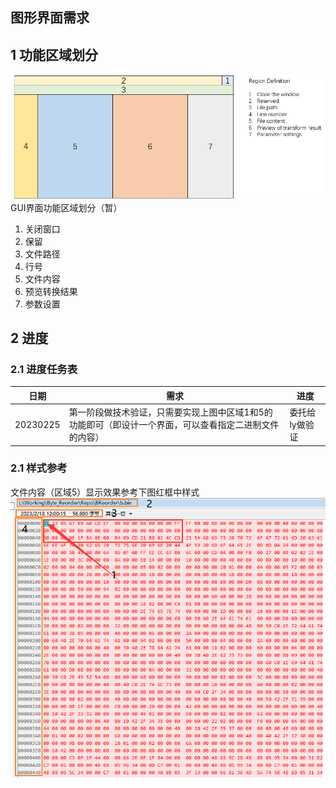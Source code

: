## 图形界面需求

## 1 功能区域划分
![](./pics/guiLayout.png)
GUI界面功能区域划分（暂）

1. 关闭窗口
2. 保留
3. 文件路径
4. 行号
5. 文件内容
6. 预览转换结果
7. 参数设置

## 2 进度
### 2.1 进度任务表
| 日期 | 需求 | 进度 |
| --- | --- |--- |
| 20230225 | 第一阶段做技术验证，只需要实现上图中区域1和5的功能即可（即设计一个界面，可以查看指定二进制文件的内容） | 委托给ly做验证 |
### 2.1 样式参考
文件内容（区域5）显示效果参考下图红框中样式
![](./pics/gui.png)
